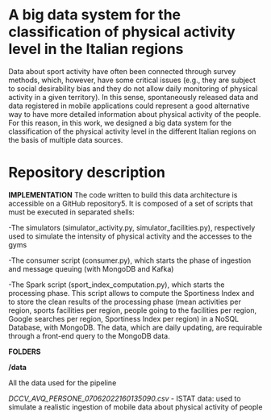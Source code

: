 # A big data system for the classification of physical activity level in the Italian regions

 Data about sport activity have often been connected through survey methods, which, however, have some critical issues (e.g., they are subject to social desirability bias and they do not allow daily monitoring of physical activity in a given territory). In this sense, spontaneously released data and data registered in mobile applications could represent a good alternative way to have more detailed information about physical activity of the people. For this reason, in this work, we designed a big data system for the classification of the physical activity level in the different Italian regions on the basis of multiple data sources. 
 
# Repository description

**IMPLEMENTATION**
The code written to build this data architecture is accessible on a GitHub repository5. It is composed of a set of scripts that must be executed in separated shells:

-The simulators (simulator_activity.py, simulator_facilities.py), respectively used to simulate the intensity of physical activity and the accesses to the gyms

-The consumer script (consumer.py), which starts the phase of ingestion and message queuing (with MongoDB and Kafka)

-The Spark script (sport_index_computation.py), which starts the processing phase. This script allows to compute the Sportiness Index and to store the clean results of the processing phase (mean activities per region, sports facilities per region, people going to the facilities per region, Google searches per region, Sportiness Index per region) in a NoSQL Database, with MongoDB. The data, which are daily updating, are requirable through a front-end query to the MongoDB data.


**FOLDERS**

**/data**

All the data used for the pipeline

*DCCV_AVQ_PERSONE_07062022160135090.csv* - ISTAT data: used to simulate a realistic ingestion of mobile data about physical activity of people
